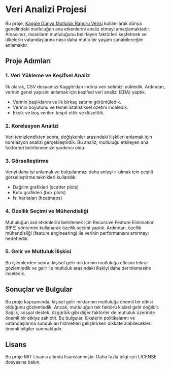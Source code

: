 # Veri Analizi Projesi

Bu proje, [Kaggle Dünya Mutluluk Raporu Verisi](https://www.kaggle.com/datasets/unsdsn/world-happiness) kullanılarak dünya genelindeki mutluluğun ana etkenlerini analiz etmeyi amaçlamaktadır. Amacımız, insanların mutluluğunu belirleyen faktörleri keşfetmek ve ülkelerin vatandaşlarına nasıl daha mutlu bir yaşam sunabileceğini anlamaktır.

## Proje Adımları

### 1. Veri Yükleme ve Keşifsel Analiz

İlk olarak, CSV dosyamızı Kaggle'dan indirip veri setimizi yükledik. Ardından, verinin genel yapısını anlamak için keşifsel veri analizi (EDA) yaptık.

- Verinin başlıklarını ve ilk birkaç satırını görüntüledik.
- Verinin boyutunu ve temel istatistiksel özetini inceledik.
- Eksik ve boş verileri tespit ettik ve düzelttik.

### 2. Korelasyon Analizi

Veri temizlendikten sonra, değişkenler arasındaki ilişkileri anlamak için korelasyon analizi gerçekleştirdik. Bu analiz, mutluluğu etkileyen ana faktörleri belirlememize yardımcı oldu.

### 3. Görselleştirme

Veriyi daha iyi anlamak ve bulgularımızı daha anlaşılır kılmak için çeşitli görselleştirme teknikleri kullandık:

- Dağılım grafikleri (scatter plots)
- Kutu grafikleri (box plots)
- Isı haritaları (heatmaps)

### 4. Özellik Seçimi ve Mühendisliği

Mutluluğun asıl etkenlerini belirlemek için Recursive Feature Elimination (RFE) yöntemini kullanarak özellik seçimi yaptık. Ardından, özellik mühendisliği (feature engineering) ile verinin performansını artırmayı hedefledik.

### 5. Gelir ve Mutluluk İlişkisi

Bu işlemlerden sonra, kişisel gelir miktarının mutluluğa etkisini tekrar gözlemledik ve gelir ile mutluluk arasındaki ilişkiyi daha derinlemesine inceledik.


## Sonuçlar ve Bulgular

Bu proje kapsamında, kişisel gelir miktarının mutluluğa önemli bir etkisi olduğunu gözlemledik. Ancak, mutluluğun tek faktörü kişisel gelir değildir. Sağlık, sosyal destek, özgürlük gibi diğer faktörler de mutluluk üzerinde önemli bir etkiye sahiptir. Bu bulgular, ülkelerin politikalarını ve vatandaşlarına sundukları hizmetleri geliştirirken dikkate alabilecekleri önemli bilgiler sunmaktadır.

## Lisans

Bu proje MIT Lisansı altında lisanslanmıştır. Daha fazla bilgi için LICENSE dosyasına bakın.

